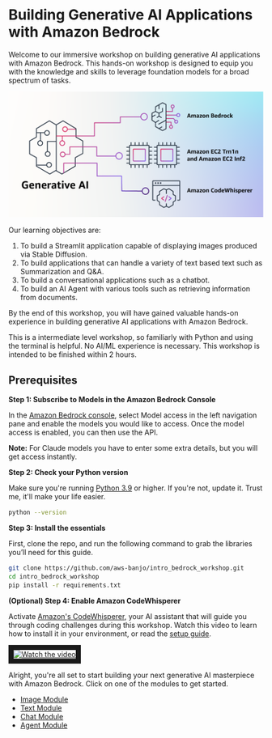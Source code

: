 # Building Generative AI Applications with Amazon Bedrock

Welcome to our immersive workshop on building generative AI applications with Amazon Bedrock. This hands-on workshop is designed to equip you with the knowledge and skills to leverage foundation models for a broad spectrum of tasks.

![Generative AI Welcome](images/gen_ai_pic.png)

Our learning objectives are:

1. To build a Streamlit application capable of displaying images produced via Stable Diffusion.
2. To build applications that can handle a variety of text based text such as Summarization and Q&A.
3. To build a conversational applications such as a chatbot.
4. To build an AI Agent with various tools such as retrieving information from documents.

By the end of this workshop, you will have gained valuable hands-on experience in building generative AI applications with Amazon Bedrock.

This is a intermediate level workshop, so familiarly with Python and using the terminal is helpful. No AI/ML experience is necessary. This workshop is intended to be finished within 2 hours.

## Prerequisites

**Step 1: Subscribe to Models in the Amazon Bedrock Console**

In the [Amazon Bedrock console](https://us-east-1.console.aws.amazon.com/bedrock/home?region=us-east-1#/modelaccess), select Model access in the left navigation pane and enable the models you would like to access. Once the model access is enabled, you can then use the API.

**Note:** For Claude models you have to enter some extra details, but you will get access instantly.

**Step 2: Check your Python version**

Make sure you're running [Python 3.9](https://www.python.org/getit/) or higher. If you're not, update it. Trust me, it'll make your life easier.

```bash
python --version
```

**Step 3: Install the essentials**

First, clone the repo, and run the following command to grab the libraries you’ll need for this guide.

```bash
git clone https://github.com/aws-banjo/intro_bedrock_workshop.git
cd intro_bedrock_workshop
pip install -r requirements.txt
```
**(Optional) Step 4: Enable Amazon CodeWhisperer**

Activate [Amazon's CodeWhisperer](https://aws.amazon.com/codewhisperer/), your AI assistant that will guide you through coding challenges during this workshop. Watch this video to learn how to install it in your environment, or read the [setup guide](https://docs.aws.amazon.com/codewhisperer/latest/userguide/whisper-setup-indv-devs.html).

<a href="http://www.youtube.com/watch?feature=player_embedded&v=sFh3_cMUrMk" target="_blank">
 <img src="http://img.youtube.com/vi/sFh3_cMUrMk/mqdefault.jpg" alt="Watch the video" width="50%" border="10" />
</a>

Alright, you're all set to start building your next generative AI masterpiece with Amazon Bedrock. Click on one of the modules to get started.

* [Image Module](image_module/README.md)
* [Text Module](text_module/README.md)
* [Chat Module](chat_module/README.md)
* [Agent Module](agent_module/README.md)
